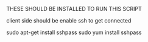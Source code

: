 THESE SHOULD BE INSTALLED TO RUN THIS SCRIPT


client side should be enable ssh to get connected

sudo apt-get install sshpass
sudo yum install sshpass
